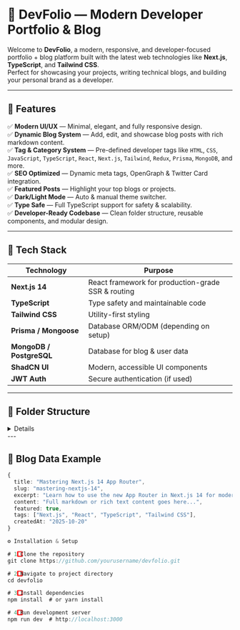 # 🚀 DevFolio — Modern Developer Portfolio & Blog

Welcome to **DevFolio**, a modern, responsive, and developer-focused portfolio + blog platform built with the latest web technologies like **Next.js**, **TypeScript**, and **Tailwind CSS**.  
Perfect for showcasing your projects, writing technical blogs, and building your personal brand as a developer.

---

## 🌟 Features

✅ **Modern UI/UX** — Minimal, elegant, and fully responsive design.  
✅ **Dynamic Blog System** — Add, edit, and showcase blog posts with rich markdown content.  
✅ **Tag & Category System** — Pre-defined developer tags like `HTML`, `CSS`, `JavaScript`, `TypeScript`, `React`, `Next.js`, `Tailwind`, `Redux`, `Prisma`, `MongoDB`, and more.  
✅ **SEO Optimized** — Dynamic meta tags, OpenGraph & Twitter Card integration.  
✅ **Featured Posts** — Highlight your top blogs or projects.  
✅ **Dark/Light Mode** — Auto & manual theme switcher.  
✅ **Type Safe** — Full TypeScript support for safety & scalability.  
✅ **Developer-Ready Codebase** — Clean folder structure, reusable components, and modular design.

---

## 🧩 Tech Stack

| Technology | Purpose |
|-------------|----------|
| **Next.js 14** | React framework for production-grade SSR & routing |
| **TypeScript** | Type safety and maintainable code |
| **Tailwind CSS** | Utility-first styling |
| **Prisma / Mongoose** | Database ORM/ODM (depending on setup) |
| **MongoDB / PostgreSQL** | Database for blog & user data |
| **ShadCN UI** | Modern, accessible UI components |
| **JWT Auth** | Secure authentication (if used) |

---

## 🧱 Folder Structure

<details>
    devfolio/
├── public/
│   ├── favicon.ico
│   ├── logo.png
│   └── blog/
│       └── images/
│
├── src/
│   ├── app/
│   │   ├── (site)/
│   │   │   ├── page.tsx
│   │   │   ├── blog/
│   │   │   │   ├── page.tsx
│   │   │   │   └── [slug]/page.tsx
│   │   │   ├── projects/
│   │   │   │   ├── page.tsx
│   │   │   │   └── [id]/page.tsx
│   │   │   └── about/page.tsx
│   │   │
│   │   ├── (dashboard)/
│   │   │   ├── layout.tsx
│   │   │   ├── page.tsx
│   │   │   └── posts/
│   │   │       ├── create/page.tsx
│   │   │       └── edit/[id]/page.tsx
│   │   │
│   │   ├── api/
│   │   │   ├── posts/route.ts
│   │   │   └── contact/route.ts
│   │   │
│   │   ├── layout.tsx
│   │   └── globals.css
│   │
│   ├── components/
│   │   ├── ui/
│   │   ├── layout/
│   │   ├── blog/
│   │   ├── projects/
│   │   └── shared/
│   │
│   ├── data/
│   │   ├── blogs.ts
│   │   ├── projects.ts
│   │   └── socialLinks.ts
│   │
│   ├── lib/
│   │   ├── utils.ts
│   │   ├── seo.ts
│   │   ├── prisma.ts
│   │   ├── db.ts
│   │   └── markdown.ts
│   │
│   ├── types/
│   │   ├── blog.d.ts
│   │   ├── project.d.ts
│   │   └── index.d.ts
│   │
│   ├── hooks/
│   │   ├── useTheme.ts
│   │   └── useScrollPosition.ts
│   │
│   ├── context/
│   │   ├── ThemeContext.tsx
│   │   └── BlogContext.tsx
│   │
│   ├── constants/
│   │   └── siteConfig.ts
│   │
│   └── styles/
│       └── theme.css
│
├── .env.local
├── .gitignore
├── next.config.mjs
├── package.json
├── tailwind.config.ts
├── tsconfig.json
└── README.md
</details>
---

## 📝 Blog Data Example

```ts
{
  title: "Mastering Next.js 14 App Router",
  slug: "mastering-nextjs-14",
  excerpt: "Learn how to use the new App Router in Next.js 14 for modern web apps.",
  content: "Full markdown or rich text content goes here...",
  featured: true,
  tags: ["Next.js", "React", "TypeScript", "Tailwind CSS"],
  createdAt: "2025-10-20"
}

⚙️ Installation & Setup

# 1️⃣ Clone the repository
git clone https://github.com/yourusername/devfolio.git

# 2️⃣ Navigate to project directory
cd devfolio

# 3️⃣ Install dependencies
npm install  # or yarn install

# 4️⃣ Run development server
npm run dev  # http://localhost:3000
